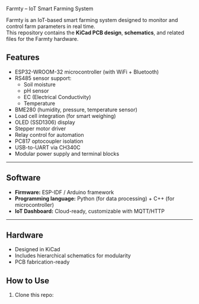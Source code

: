  Farmty – IoT Smart Farming System

Farmty is an IoT-based smart farming system designed to monitor and control farm parameters in real time.  
This repository contains the **KiCad PCB design**, **schematics**, and related files for the Farmty hardware.



##  Features
- ESP32-WROOM-32 microcontroller (with WiFi + Bluetooth)
- RS485 sensor support:
  - Soil moisture
  - pH sensor
  - EC (Electrical Conductivity)
  - Temperature
- BME280 (humidity, pressure, temperature sensor)
- Load cell integration (for smart weighing)
- OLED (SSD1306) display
- Stepper motor driver
- Relay control for automation
- PC817 optocoupler isolation
- USB-to-UART via CH340C
- Modular power supply and terminal blocks

---

##  Software
- **Firmware:** ESP-IDF / Arduino framework
- **Programming language:** Python (for data processing) + C++ (for microcontroller)
- **IoT Dashboard:** Cloud-ready, customizable with MQTT/HTTP

---

##  Hardware
- Designed in KiCad
- Includes hierarchical schematics for modularity
- PCB fabrication-ready


##  How to Use
1. Clone this repo:
   ```bash
   
